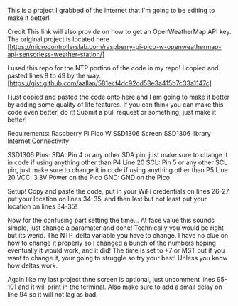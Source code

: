 This is a project I grabbed of the internet that I'm going to be editing to make it better!

  Credit
  This link will also provide on how to get an OpenWeatherMap API key.
The original project is located here : [https://microcontrollerslab.com/raspberry-pi-pico-w-openweathermap-api-sensorless-weather-station/]

  I used this repo for the NTP portion of the code in my repo! I copied and pasted lines 8 to 49 by the way.
[https://gist.github.com/aallan/581ecf4dc92cd53e3a415b7c33a1147c]

  I  just copied and pasted the code onto here and I am going to make it better by adding some quality of life features. If you can think you can make this code even better, do it! Submit a pull request or something, just make it better!

  Requirements:
Raspberry Pi Pico W
SSD1306 Screen
SSD1306 library
Internet Connectivity

  SSD1306 Pins:
SDA: Pin 4 or any other SDA pin, just make sure to change it in code if using anything other than P4  Line 20
SCL: Pin 5 or any other SCL pin, just make sure to change it in code if using anything other than P5  Line 20
VCC: 3.3V Power on the Pico
GND: GND on the Pico

  Setup!
Copy and paste the code, put in your WiFi credentials on lines 26-27, put your location on lines 34-35, and then last but not least put your location on lines 34-35!

Now for the confusing part setting the time... At face value this sounds simple, just change a paramater and done! Technically you would be right but its werid. The NTP_delta variable you have to change. I have no clue on how to change it properly so I changed a bunch of the numbers hoping eventually it would work, and it did! The time is set to +7 or MST but if you want to change it, your going to struggle so try your best! Unless you know how deltas work.

Again like my last project thne screen is optional, just uncomment lines 95-101 and it will print in the terminal. Also make sure to add a small delay on line 94 so it will not lag as bad.
